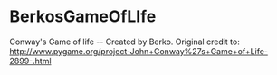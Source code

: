BerkosGameOfLIfe
================

Conway's Game of life -- Created by Berko. Original credit to: http://www.pygame.org/project-John+Conway%27s+Game+of+Life-2899-.html
